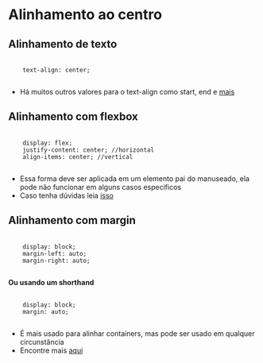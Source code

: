 # Alinhamento ao centro

## Alinhamento de texto

<pre>
  <code>
    text-align: center;
  </code>
</pre>

- Há muitos outros valores para o text-align como start, end e <a href="https://developer.mozilla.org/en-US/docs/Web/CSS/text-align">mais</a>

## Alinhamento com flexbox

<pre>
  <code>
    display: flex;
    justify-content: center; //horizontal
    align-items: center; //vertical
  </code>
</pre>

- Essa forma deve ser aplicada em um elemento pai do manuseado, ela pode não funcionar em alguns casos especificos
- Caso tenha dúvidas leia <a href="https://developer.mozilla.org/en-US/docs/Web/CSS/CSS_Flexible_Box_Layout">isso</a>

## Alinhamento com margin

<pre>
  <code>
    display: block;
    margin-left: auto;
    margin-right: auto;
  </code>
</pre>

**Ou usando um shorthand**

<pre>
  <code>
    display: block;
    margin: auto;
  </code>
</pre>

- É mais usado para alinhar containers, mas pode ser usado em qualquer circunstância
- Encontre mais <a href="https://developer.mozilla.org/en-US/docs/Web/CSS/margin">aqui</a>
